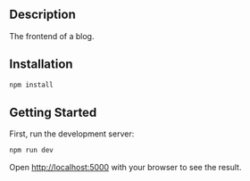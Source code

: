 ## Description

The frontend of a blog.

## Installation

```bash
npm install
```

## Getting Started

First, run the development server:

```bash
npm run dev
```

Open [http://localhost:5000](http://localhost:5000) with your browser to see the result.

